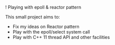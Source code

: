 ! Playing with epoll & reactor pattern

This small project aims to:

* Fix my ideas on Reactor pattern
* Play with the epoll/select system call
* Play with C++ 11 thread API and other facilities
